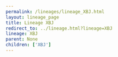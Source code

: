 ```yaml
---
permalink: /lineages/lineage_XBJ.html
layout: lineage_page
title: Lineage XBJ
redirect_to: ../lineage.html?lineage=XBJ
lineage: XBJ
parent: None
children: ['XBJ']
---
```

